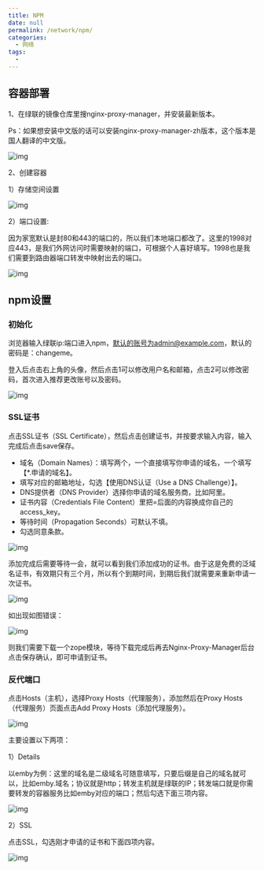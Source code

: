 ```yaml
---
title: NPM
date: null
permalink: /network/npm/
categories: 
  - 网络
tags: 
  - 
---
```

## 容器部署

1、在绿联的镜像仓库里搜nginx-proxy-manager，并安装最新版本。

Ps：如果想安装中文版的话可以安装nginx-proxy-manager-zh版本，这个版本是国人翻译的中文版。

![img](./img/0301.png)

2、创建容器

1）存储空间设置

![img](./img/0302.png)

2）端口设置:

因为家宽默认是封80和443的端口的，所以我们本地端口都改了。这里的1998对应443，是我们外网访问时需要映射的端口，可根据个人喜好填写。1998也是我们需要到路由器端口转发中映射出去的端口。

![img](./img/0303.png)

## npm设置

### 初始化

浏览器输入绿联ip:端口进入npm，默认的账号为admin@example.com，默认的密码是：changeme。

登入后点击右上角的头像，然后点击1可以修改用户名和邮箱，点击2可以修改密码，首次进入推荐更改账号以及密码。

![img](./img/0304.png)

### SSL证书

点击SSL证书（SSL Certificate），然后点击创建证书，并按要求输入内容，输入完成后点击save保存。

- 域名（Domain Names）：填写两个，一个直接填写你申请的域名，一个填写【*.申请的域名】。
- 填写对应的邮箱地址，勾选【使用DNS认证（Use a DNS Challenge）】。
- DNS提供者（DNS Provider）选择你申请的域名服务商，比如阿里。
- 证书内容（Credentials File Content）里把=后面的内容换成你自己的access_key。
- 等待时间（Propagation Seconds）可默认不填。
- 勾选同意条款。

![img](./img/0305.png)

添加完成后需要等待一会，就可以看到我们添加成功的证书。由于这是免费的泛域名证书，有效期只有三个月，所以有个到期时间，到期后我们就需要来重新申请一次证书。

![img](./img/0306.png)

如出现如图错误：

![img](./img/0307.png)

则我们需要下载一个zope模块，等待下载完成后再去Nginx-Proxy-Manager后台点击保存确认，即可申请到证书。

### 反代端口

点击Hosts（主机），选择Proxy Hosts（代理服务），添加然后在Proxy Hosts（代理服务）页面点击Add Proxy Hosts（添加代理服务）。

![img](./img/0308.png)

主要设置以下两项：

1）Details

以emby为例：这里的域名是二级域名可随意填写，只要后缀是自己的域名就可以，比如emby.域名；协议就是http；转发主机就是绿联的IP；转发端口就是你需要转发的容器服务比如emby对应的端口；然后勾选下面三项内容。

![img](./img/0309.png)


2）SSL

点击SSL，勾选刚才申请的证书和下面四项内容。

![img](./img/0310.png)

